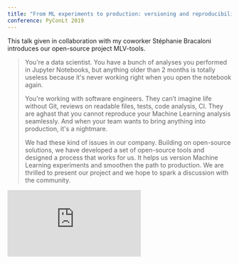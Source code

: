 ```yaml
---
title: "From ML experiments to production: versioning and reproducibility with MLV-tools"
conference: PyConLt 2019
---
```

This talk given in collaboration with my coworker Stéphanie Bracaloni introduces our open-source project MLV-tools.


> You're a data scientist.
You have a bunch of analyses you performed in Jupyter Notebooks, but anything older than 2 months is totally useless 
because it's never working right when you open the notebook again. 
>
> You're working with software engineers. 
They can’t imagine life without Git, reviews on readable files, tests, code analysis, CI. 
They are aghast that you cannot reproduce your Machine Learning analysis seamlessly.
And when your team wants to bring anything into production, it's a nightmare. 
>
> We had these kind of issues in our company. Building on open-source solutions, we have developed a set of open-source
tools and designed a process that works for us. It helps us version Machine Learning experiments and smoothen the 
path to production. We are thrilled to present our project and we hope to spark a discussion with the community.


   
<div class="iframe-wrapper">
<iframe 
    title="PyConFr slides" frameborder="0" 
    src="https://peopledoc.github.io/mlvtools-tutorial/talks/pyData/presentation.html">
</iframe>
</div>
